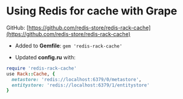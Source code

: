 # Using Redis for cache with Grape

GitHub: [https://github.com/redis-store/redis-rack-cache](https://github.com/redis-store/redis-rack-cache)

- Added to **Gemfile**:
`gem 'redis-rack-cache'`

- Updated **config.ru** with:
```rb
require 'redis-rack-cache'
use Rack::Cache, {
  metastore: 'redis://localhost:6379/0/metastore',
  entitystore: 'redis://localhost:6379/1/entitystore'
}
```
